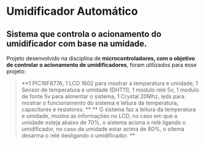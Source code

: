 # Umidificador Automático
## Sistema que controla o acionamento do umidificador com base na umidade.

Projeto desenvolvido na disciplina de **microcontroladores, com o objetivo de controlar o acionamento de umidificadores**,
foram utilizados para esse projeto:
> **1 PIC16F877A,
> 1 LCD 1602 para mostrar a temperatura e umidade,
> 1 Sensor de temperatura e umidade (DHT11),
> 1 modulo relé 5v,
> 1 modulo de fonte 5v para alimentar o sistema,
> 1 Crystal 20Mhz,
> leds para mostrar o funcionamento do sistema e leitura da temperatura,
> capacitores e resistores.
**
> ** O sistema faz a leitura da temperatura e umidade, mostra as informações no LCD, no caso em que a umidade esteja abaixo de 70%, o sistema 
aciona o relé ligando o umidificador, no caso da umidade estar acima de 80%, o sitema desarma o relé desligando o umidificador.
**

